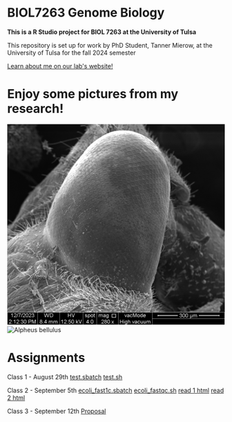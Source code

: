 # BIOL7263 Genome Biology 
**This is a R Studio project for BIOL 7263 at the University of Tulsa**

This repository is set up for work by PhD Student, Tanner Mierow, at the University of Tulsa for the fall 2024 semester

[Learn about me on our lab's website!](https://www.kingston-lab.com/people.html)

# Enjoy some pictures from my research!
![Toebiter SEM](1.png)
![Alpheus bellulus](DSC_0245.png)

#  Assignments
Class 1 - August 29th
[test.sbatch](test.sbatch)
[test.sh](test.sh)

Class 2 - September 5th
[ecoli_fast1c.sbatch](ecoli_fastqc.sbatch)
[ecoli_fastqc.sh](ecoli_fastqc.sh)
[read 1 html](read_1_fastqc.html)
[read 2 html](read_2_fastqc.html)

Class 3 - September 12th
[Proposal](proposal.pdf)